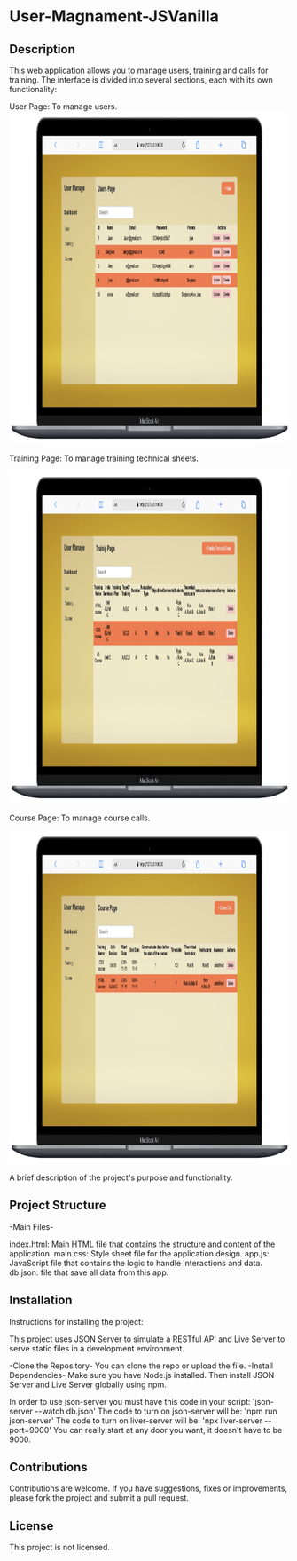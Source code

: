 # User-Magnament-JSVanilla

## Description

This web application allows you to manage users, training and calls for training.
The interface is divided into several sections, each with its own functionality:

User Page: To manage users.
<img src="./assets/readme/User page.png" width=600rem height=600rem alt="User manage" />

Training Page: To manage training technical sheets.

<img src="./assets/readme/Training page.png" width=600rem height=600rem alt="User manage" />

Course Page: To manage course calls.

<img src="./assets/readme/Course page.png" width=600rem height=600rem alt="User manage" />

A brief description of the project's purpose and functionality.

## Project Structure

-Main Files-

index.html: Main HTML file that contains the structure and content of the application.
main.css: Style sheet file for the application design.
app.js: JavaScript file that contains the logic to handle interactions and data.
db.json: file that save all data from this app.

## Installation

Instructions for installing the project:

This project uses JSON Server to simulate a RESTful API and Live Server to serve static files in a development environment.

-Clone the Repository-
You can clone the repo or upload the file.
-Install Dependencies-
Make sure you have Node.js installed. Then install JSON Server and Live Server globally using npm.

In order to use json-server you must have this code in your script:
 'json-server --watch db.json'
The code to turn on json-server will be: 'npm run json-server'
The code to turn on liver-server will be: 'npx liver-server --port=9000'
You can really start at any door you want, it doesn't have to be 9000.

## Contributions
Contributions are welcome. If you have suggestions, fixes or improvements, please fork the project and submit a pull request.

## License
This project is not licensed.